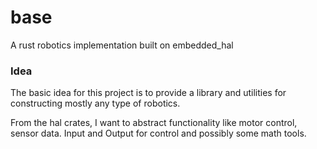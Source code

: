 # base
A rust robotics implementation built on embedded_hal




### Idea

The basic idea for this project is to provide a library and utilities for constructing mostly any type of robotics.


From the hal crates, I want to abstract functionality like motor control, sensor data. Input and Output for control and possibly some math tools.
